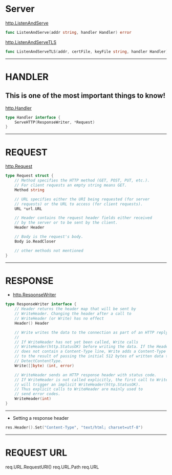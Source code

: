 # Server

[http.ListenAndServe](https://godoc.org/net/http#ListenAndServe)
``` Go
func ListenAndServe(addr string, handler Handler) error
```

[http.ListenAndServeTLS](https://godoc.org/net/http#ListenAndServeTLS)
``` Go
func ListenAndServeTLS(addr, certFile, keyFile string, handler Handler) error
```

***

# HANDLER

## This is one of the most important things to know!

[http.Handler](https://godoc.org/net/http#Handler)
``` Go
type Handler interface {
    ServeHTTP(ResponseWriter, *Request)
}
```

***

# REQUEST

[http.Request](https://godoc.org/net/http#Request)
``` Go 
type Request struct {
    // Method specifies the HTTP method (GET, POST, PUT, etc.).
    // For client requests an empty string means GET.
    Method string

    // URL specifies either the URI being requested (for server
    // requests) or the URL to access (for client requests).
    URL *url.URL

    // Header contains the request header fields either received
    // by the server or to be sent by the client.
    Header Header

    // Body is the request's body.
    Body io.ReadCloser

	// other methods not mentioned
}
```

***

# RESPONSE

- [http.ResponseWriter](https://godoc.org/net/http#ResponseWriter)
``` Go
type ResponseWriter interface {
    // Header returns the header map that will be sent by
    // WriteHeader. Changing the header after a call to
    // WriteHeader (or Write) has no effect 
    Header() Header

    // Write writes the data to the connection as part of an HTTP reply.
    //
    // If WriteHeader has not yet been called, Write calls
    // WriteHeader(http.StatusOK) before writing the data. If the Header
    // does not contain a Content-Type line, Write adds a Content-Type set
    // to the result of passing the initial 512 bytes of written data to
    // DetectContentType.
    Write([]byte) (int, error)

    // WriteHeader sends an HTTP response header with status code.
    // If WriteHeader is not called explicitly, the first call to Write
    // will trigger an implicit WriteHeader(http.StatusOK).
    // Thus explicit calls to WriteHeader are mainly used to
    // send error codes.
    WriteHeader(int)
}
```

********************
- Setting a response header
``` Go
res.Header().Set("Content-Type", "text/html; charset=utf-8")
```

********************
# REQUEST URL
req.URL.RequestURI()
req.URL.Path
req.URL